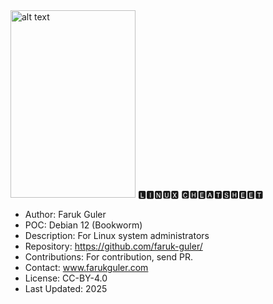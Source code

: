 <img src="https://farukguler.com/assets/img/Linus-Torvalds-2012.jpg" alt="alt text" width="200" height="300">
🅻🅸🅽🆄🆇 🅲🅷🅴🅰🆃🆂🅷🅴🅴🆃

- Author: Faruk Guler
- POC: Debian 12 (Bookworm)
- Description: For Linux system administrators
- Repository: https://github.com/faruk-guler/
- Contributions: For contribution, send PR.
- Contact: www.farukguler.com
- License: CC-BY-4.0
- Last Updated: 2025
